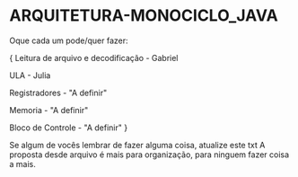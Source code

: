 # ARQUITETURA-MONOCICLO_JAVA

Oque cada um pode/quer fazer:

{ Leitura de arquivo e decodificação - Gabriel

ULA - Julia

Registradores - "A definir"

Memoria - "A definir"

Bloco de Controle - "A definir" }

Se algum de vocês lembrar de fazer alguma coisa, atualize este txt A proposta desde arquivo é mais para organização, para ninguem fazer coisa a mais.

